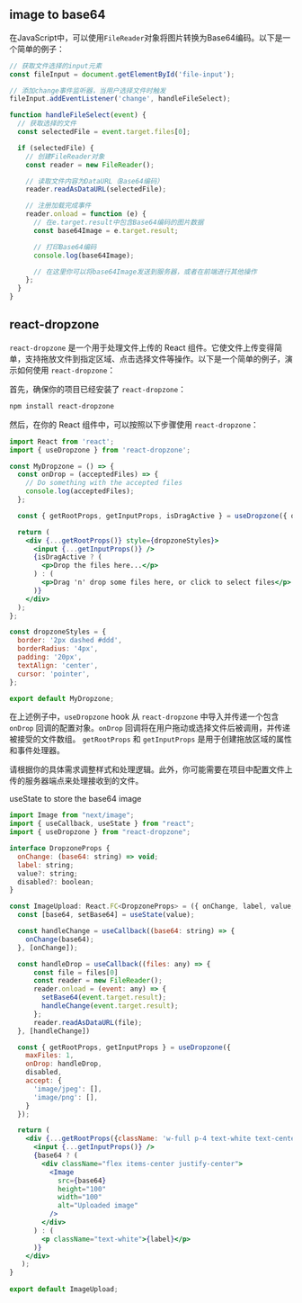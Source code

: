 ## image to base64

在JavaScript中，可以使用`FileReader`对象将图片转换为Base64编码。以下是一个简单的例子：
```js
// 获取文件选择的input元素
const fileInput = document.getElementById('file-input');

// 添加change事件监听器，当用户选择文件时触发
fileInput.addEventListener('change', handleFileSelect);

function handleFileSelect(event) {
  // 获取选择的文件
  const selectedFile = event.target.files[0];

  if (selectedFile) {
    // 创建FileReader对象
    const reader = new FileReader();

    // 读取文件内容为DataURL（Base64编码）
    reader.readAsDataURL(selectedFile);

    // 注册加载完成事件
    reader.onload = function (e) {
      // 在e.target.result中包含Base64编码的图片数据
      const base64Image = e.target.result;

      // 打印Base64编码
      console.log(base64Image);

      // 在这里你可以将base64Image发送到服务器，或者在前端进行其他操作
    };
  }
}

```


## react-dropzone

`react-dropzone` 是一个用于处理文件上传的 React 组件。它使文件上传变得简单，支持拖放文件到指定区域、点击选择文件等操作。以下是一个简单的例子，演示如何使用 `react-dropzone`：

首先，确保你的项目已经安装了 `react-dropzone`：

```bash
npm install react-dropzone
```

然后，在你的 React 组件中，可以按照以下步骤使用 `react-dropzone`：

```jsx
import React from 'react';
import { useDropzone } from 'react-dropzone';

const MyDropzone = () => {
  const onDrop = (acceptedFiles) => {
    // Do something with the accepted files
    console.log(acceptedFiles);
  };

  const { getRootProps, getInputProps, isDragActive } = useDropzone({ onDrop });

  return (
    <div {...getRootProps()} style={dropzoneStyles}>
      <input {...getInputProps()} />
      {isDragActive ? (
        <p>Drop the files here...</p>
      ) : (
        <p>Drag 'n' drop some files here, or click to select files</p>
      )}
    </div>
  );
};

const dropzoneStyles = {
  border: '2px dashed #ddd',
  borderRadius: '4px',
  padding: '20px',
  textAlign: 'center',
  cursor: 'pointer',
};

export default MyDropzone;
```

在上述例子中，`useDropzone` hook 从 `react-dropzone` 中导入并传递一个包含 `onDrop` 回调的配置对象。`onDrop` 回调将在用户拖动或选择文件后被调用，并传递被接受的文件数组。 `getRootProps` 和 `getInputProps` 是用于创建拖放区域的属性和事件处理器。

请根据你的具体需求调整样式和处理逻辑。此外，你可能需要在项目中配置文件上传的服务器端点来处理接收到的文件。




useState to store the base64 image

```jsx
import Image from "next/image";
import { useCallback, useState } from "react";
import { useDropzone } from "react-dropzone";

interface DropzoneProps {
  onChange: (base64: string) => void;
  label: string;
  value?: string;
  disabled?: boolean;
}

const ImageUpload: React.FC<DropzoneProps> = ({ onChange, label, value, disabled }) => {
  const [base64, setBase64] = useState(value);

  const handleChange = useCallback((base64: string) => {
    onChange(base64);
  }, [onChange]);

  const handleDrop = useCallback((files: any) => {
      const file = files[0]
      const reader = new FileReader();
      reader.onload = (event: any) => {
        setBase64(event.target.result);
        handleChange(event.target.result);
      };
      reader.readAsDataURL(file);
  }, [handleChange])

  const { getRootProps, getInputProps } = useDropzone({ 
    maxFiles: 1, 
    onDrop: handleDrop, 
    disabled,
    accept: {
      'image/jpeg': [],
      'image/png': [],
    } 
  });

  return ( 
    <div {...getRootProps({className: 'w-full p-4 text-white text-center border-2 border-dotted rounded-md border-neutral-700'})}>
      <input {...getInputProps()} />
      {base64 ? (
        <div className="flex items-center justify-center">
          <Image
            src={base64}
            height="100"
            width="100"
            alt="Uploaded image"
          />
        </div>
      ) : (
        <p className="text-white">{label}</p>
      )}
    </div>
   );
}
 
export default ImageUpload;
```


